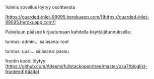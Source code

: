Valmis sovellus löytyy osoitteesta

[https://guarded-inlet-99095.herokuapp.com/](https://guarded-inlet-99095.herokuapp.com/)

Palveluun pääsee kirjautumaan kahdella käyttäjätunnuksella:

tunnus: admin...
salasana: root

tunnus: uusi...
salasana: passu

frontin koodi löytyy [https://github.com/Altesmi/fullstackopen/tree/master/osa7/bloglist-frontend](täältä)
